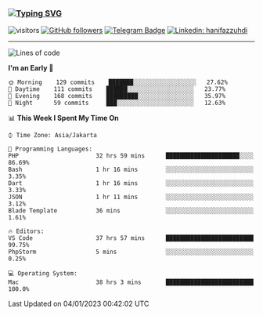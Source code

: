 ### [![Typing SVG](https://readme-typing-svg.herokuapp.com?font=lato&size=22&lines=Hi+There+👋)](https://git.io/typing-svg) 

![visitors](https://visitor-badge.glitch.me/badge?page_id=hanifazzuhdi.hanifazzuhdi)
[![GitHub followers](https://img.shields.io/github/followers/hanifazzuhdi?label=Follow&style=social)](https://github.com/hanifazzuhdi/?tab=follow) 
[![Telegram Badge](https://img.shields.io/badge/-hanif0198-blue?style=social&logo=telegram&link=https://www.t.me/hanif0198/)](https://www.t.me/hanif0198/) 
[![Linkedin: hanifazzuhdi](https://img.shields.io/badge/-hanifazzuhdi-blue?style=flat-square&logo=Linkedin&logoColor=white&link=https://www.linkedin.com/in/hanif-az-zuhdi-69688019b/)](https://www.linkedin.com/in/hanif-az-zuhdi-69688019b/) 

<hr/>

<!--START_SECTION:waka-->
![Lines of code](https://img.shields.io/badge/From%20Hello%20World%20I%27ve%20Written-6%20Million%20lines%20of%20code-blue)

**I'm an Early 🐤** 

```text
🌞 Morning    129 commits    ███████░░░░░░░░░░░░░░░░░░   27.62% 
🌆 Daytime    111 commits    ██████░░░░░░░░░░░░░░░░░░░   23.77% 
🌃 Evening    168 commits    █████████░░░░░░░░░░░░░░░░   35.97% 
🌙 Night      59 commits     ███░░░░░░░░░░░░░░░░░░░░░░   12.63%

```


📊 **This Week I Spent My Time On** 

```text
⌚︎ Time Zone: Asia/Jakarta

💬 Programming Languages: 
PHP                      32 hrs 59 mins      █████████████████████░░░░   86.69% 
Bash                     1 hr 16 mins        ░░░░░░░░░░░░░░░░░░░░░░░░░   3.35% 
Dart                     1 hr 16 mins        ░░░░░░░░░░░░░░░░░░░░░░░░░   3.33% 
JSON                     1 hr 11 mins        ░░░░░░░░░░░░░░░░░░░░░░░░░   3.12% 
Blade Template           36 mins             ░░░░░░░░░░░░░░░░░░░░░░░░░   1.61%

🔥 Editors: 
VS Code                  37 hrs 57 mins      █████████████████████████   99.75% 
PhpStorm                 5 mins              ░░░░░░░░░░░░░░░░░░░░░░░░░   0.25%

💻 Operating System: 
Mac                      38 hrs 3 mins       █████████████████████████   100.0%

```


 Last Updated on 04/01/2023 00:42:02 UTC
<!--END_SECTION:waka-->
